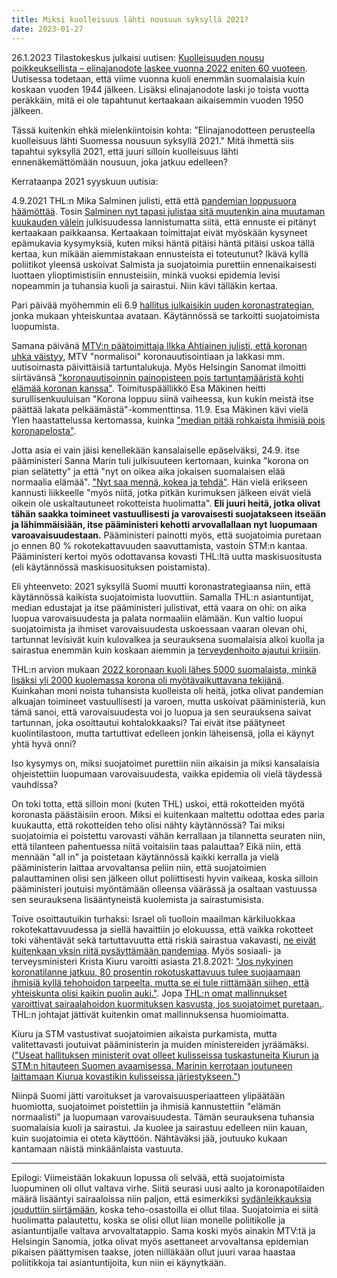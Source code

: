```yaml
---
title: Miksi kuolleisuus lähti nousuun syksyllä 2021?
date: 2023-01-27
---
```


26.1.2023 Tilastokeskus julkaisi uutisen: [Kuolleisuuden nousu poikkeuksellista – elinajanodote laskee vuonna 2022 eniten 60 vuoteen](https://tilastokeskus.fi/uutinen/kuolleisuuden-nousu-poikkeuksellista-elinajanodote-laskee-vuonna-2022-eniten-60-vuoteen). Uutisessa todetaan, että viime vuonna kuoli enemmän suomalaisia kuin koskaan vuoden 1944 jälkeen. Lisäksi elinajanodote laski jo toista vuotta peräkkäin, mitä ei ole tapahtunut kertaakaan aikaisemmin vuoden 1950 jälkeen.

Tässä kuitenkin ehkä mielenkiintoisin kohta: ”Elinajanodotteen perusteella kuolleisuus lähti Suomessa nousuun syksyllä 2021." Mitä ihmettä siis tapahtui syksyllä 2021, että juuri silloin kuolleisuus lähti ennenäkemättömään nousuun, joka jatkuu edelleen?

Kerrataanpa 2021 syyskuun uutisia:

4.9.2021 THL:n Mika Salminen julisti, että että [pandemian loppusuora häämöttää](https://yle.fi/a/3-12085688).
Tosin [Salminen nyt tapasi julistaa sitä muutenkin aina muutaman kuukauden välein](/articles/thl_ennusteet.html) julkisuudessa lannistumatta siitä, että ennuste ei pitänyt kertaakaan paikkaansa. Kertaakaan toimittajat eivät myöskään kysyneet epämukavia kysymyksiä, kuten miksi häntä pitäisi häntä pitäisi uskoa tällä kertaa, kun mikään aiemmistakaan ennusteista ei toteutunut? Ikävä kyllä poliitikot yleensä uskoivat Salmista ja suojatoimia purettiin ennenaikaisesti luottaen ylioptimistisiin ennusteisiin, minkä vuoksi epidemia levisi nopeammin ja tuhansia kuoli ja sairastui. Niin kävi tälläkin kertaa.

Pari päivää myöhemmin eli 6.9 [hallitus julkaisikin uuden koronastrategian](https://yle.fi/a/3-12087198), jonka mukaan yhteiskuntaa avataan. Käytännössä se tarkoitti suojatoimista luopumista.

Samana päivänä [MTV:n päätoimittaja Ilkka Ahtiainen julisti, että koronan uhka väistyy](https://www.mtvuutiset.fi/artikkeli/paatoimittajalta-koronan-uhka-vaistyy-rokotusten-myota-myos-uutisoinnissa-mtv-uutiset-palaa-normaaliin/8228872#gs.b092ov
), MTV "normalisoi" koronauutisointiaan ja lakkasi mm. uutisoimasta päivittäisiä tartuntalukuja. Myös Helsingin Sanomat ilmoitti siirtävänsä ["koronauutisoinnin painopisteen pois tartuntamääristä kohti elämää koronan kanssa"](https://www.hs.fi/kotimaa/art-2000008243137.html). 
Toimituspäällikkö Esa Mäkinen heitti surullisenkuuluisan  "Korona loppuu siinä vaiheessa, kun kukin meistä itse päättää lakata pelkäämästä"-kommenttinsa. 11.9. Esa Mäkinen kävi vielä Ylen haastattelussa kertomassa, kuinka ["median pitää rohkaista ihmisiä pois koronapelosta"](https://yle.fi/a/3-12094285).

Jotta asia ei vain jäisi kenellekään kansalaiselle epäselväksi, 24.9. itse pääministeri Sanna Marin tuli julkisuuteen kertomaan, kuinka "korona on pian selätetty" ja että "nyt on oikea aika jokaisen suomalaisen elää normaalia elämää". ["Nyt saa mennä, kokea ja tehdä"](https://www.is.fi/politiikka/art-2000008285520.html). Hän vielä erikseen kannusti liikkeelle "myös niitä, jotka pitkän kurimuksen jälkeen eivät vielä oikein ole uskaltautuneet rokotteista huolimatta". **Eli juuri heitä, jotka olivat tähän saakka toimineet vastuullisesti ja varovaisesti suojatakseen itseään ja lähimmäisiään, itse pääministeri kehotti arvovallallaan nyt luopumaan varoavaisuudestaan.** Pääministeri painotti myös, että suojatoimia puretaan jo ennen 80 % rokotekattavuuden saavuttamista, vastoin STM:n kantaa. Pääministeri kertoi myös odottavansa kovasti THL:ltä uutta maskisuositusta (eli käytännössä maskisuosituksen poistamista).
 
Eli yhteenveto: 2021 syksyllä Suomi muutti koronastrategiaansa niin, että käytännössä kaikista suojatoimista luovuttiin. Samalla THL:n asiantuntijat, median edustajat ja itse pääministeri julistivat, että vaara on ohi: on aika luopua varovaisuudesta ja palata normaaliin elämään. Kun valtio luopui suojatoimista ja ihmiset varovaisuudesta uskoessaan vaaran olevan ohi, tartunnat levisivät kuin kulovalkea ja seurauksena suomalaisia alkoi kuolla ja sairastua enemmän kuin koskaan aiemmin ja [terveydenhoito ajautui kriisiin](/articles/sairaalakuormitus.html).

THL:n arvion mukaan [2022 koronaan kuoli lähes 5000 suomalaista, minkä lisäksi yli 2000 kuolemassa korona oli myötävaikuttavana tekijänä](https://www.is.fi/kotimaa/art-2000009330947.html). Kuinkahan moni noista tuhansista kuolleista oli heitä, jotka olivat pandemian alkuajan toimineet vastuullisesti ja varoen, mutta uskoivat pääministeriä, kun tämä sanoi, että varovaisuudesta voi jo luopua ja sen seurauksena saivat tartunnan, joka osoittautui kohtalokkaaksi? Tai eivät itse päätyneet kuolintilastoon, mutta tartuttivat edelleen jonkin läheisensä, jolla ei käynyt yhtä hyvä onni? 

Iso kysymys on, miksi suojatoimet purettiin niin aikaisin ja miksi kansalaisia ohjeistettiin luopumaan varovaisuudesta, vaikka epidemia oli vielä täydessä vauhdissa?

On toki totta, että silloin moni (kuten THL) uskoi, että rokotteiden myötä koronasta päästäisiin eroon. Miksi ei kuitenkaan maltettu odottaa edes paria kuukautta, että rokotteiden teho olisi nähty käytännössä? Tai miksi suojatoimia ei poistettu varovasti vähän kerrallaan ja tilannetta seuraten niin, että tilanteen pahentuessa niitä voitaisiin taas palauttaa? Eikä niin, että mennään "all in" ja poistetaan käytännössä kaikki kerralla ja vielä pääministerin laittaa arvovaltansa peliin niin, että suojatoimien palauttaminen olisi sen jälkeen ollut poliittisesti hyvin vaikeaa, koska silloin pääministeri joutuisi myöntämään olleensa väärässä ja osaltaan vastuussa sen seurauksena lisääntyneistä kuolemista ja sairastumisista.

Toive osoittautuikin turhaksi: Israel oli tuolloin maailman kärkiluokkaa rokotekattavuudessa ja siellä havaittiin jo elokuussa, että vaikka rokotteet toki vähentävät sekä tartuttavuutta että riskiä sairastua vakavasti,
[ne eivät kuitenkaan yksin riitä pysäyttämään pandemiaa](https://www.newsweek.com/israel-covid-case-breakthrough-data-shows-vaccines-not-pandemic-silver-bullet-1622465).
Myös sosiaali- ja terveysministeri Krista Kiuru varoitti asiasta 21.8.2021:
["Jos nykyinen koronatilanne jatkuu, 80 prosentin rokotuskattavuus tulee suojaamaan ihmisiä kyllä tehohoidon tarpeelta, mutta se ei tule riittämään siihen, että yhteiskunta olisi kaikin puolin auki."](https://www.hs.fi/politiikka/art-2000008195325.html).
Jopa [THL:n omat mallinnukset varoittivat sairaalahoidon kuormituksen kasvusta, jos suojatoimet puretaan.](https://yle.fi/a/3-12155829). THL:n johtajat jättivät kuitenkin omat mallinnuksensa huomioimatta.

Kiuru ja STM vastustivat suojatoimien aikaista purkamista, mutta valitettavasti joutuivat pääministerin ja muiden ministereiden jyräämäksi. (["Useat hallituksen ministerit ovat olleet kulisseissa tuskastuneita Kiurun ja STM:n hitauteen Suomen avaamisessa. Marinin kerrotaan joutuneen laittamaan Kiurua kovastikin kulisseissa järjestykseen."](https://www.is.fi/kotimaa/art-2000009330947.html))

Niinpä Suomi jätti varoitukset ja varovaisuusperiaatteen ylipäätään huomiotta, suojatoimet poistettiin ja ihmisiä kannustettiin "elämän normaalisti" ja luopumaan varovaisuudesta. Tämän seurauksena tuhansia suomalaisia kuoli ja sairastui. Ja kuolee ja sairastuu edelleen niin kauan, kuin suojatoimia ei oteta käyttöön. 
Nähtäväksi jää, joutuuko kukaan kantamaan näistä minkäänlaista vastuuta.

---

Epilogi: Viimeistään lokakuun lopussa oli selvää, että suojatoimista luopuminen oli ollut valtava virhe. Siitä seurasi uusi aalto ja koronapotilaiden määrä lisääntyi sairaaloissa niin paljon, että esimerkiksi [sydänleikkauksia jouduttiin siirtämään](https://yle.fi/a/3-12155829), koska teho-osastoilla ei ollut tilaa. Suojatoimia ei siitä huolimatta palautettu, koska se olisi ollut liian monelle poliitikolle ja asiantuntijalle valtava arvovaltatappio. Sama koski myös ainakin MTV:tä ja Helsingin Sanomia, jotka olivat myös asettaneet arvovaltansa epidemian pikaisen päättymisen taakse, joten niilläkään ollut juuri varaa haastaa poliitikkoja tai asiantuntijoita, kun niin ei käynytkään.

